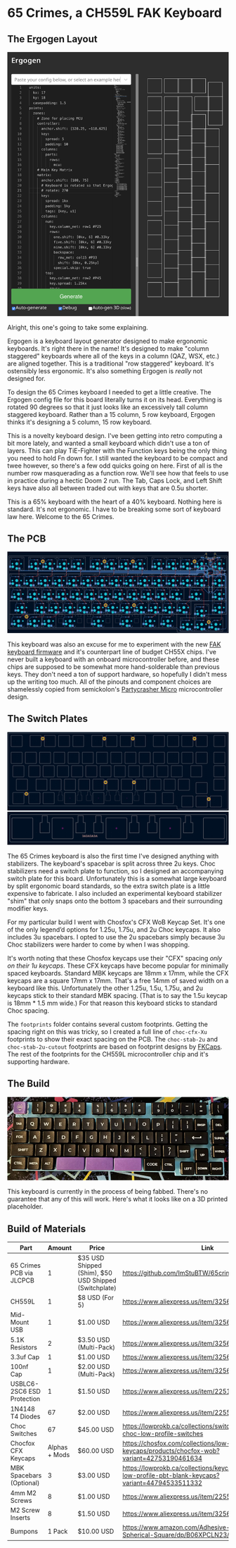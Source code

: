# 65 Crimes, a CH559L FAK Keyboard

## The Ergogen Layout

![An Ergogen preview of the keyboard rotated 90 degrees.](./images/ergogen.png)

Alright, this one's going to take some explaining.

Ergogen is a keyboard layout generator designed to make ergonomic keyboards. It's right there in the name! It's designed to make "column staggered" keyboards where all of the keys in a column (QAZ, WSX, etc.) are aligned together. This is a traditional "row staggered" keyboard. It's ostensibly less ergonomic. It's also something Ergogen is *really* not designed for.

To design the 65 Crimes keyboard I needed to get a little creative. The Ergogen config file for this board literally turns it on its head. Everything is rotated 90 degrees so that it just looks like an excessively tall column staggered keyboard. Rather than a 15 column, 5 row keyboard, Ergogen thinks it's designing a 5 column, 15 row keyboard.

This is a novelty keyboard design. I've been getting into retro computing a bit more lately, and wanted a small keyboard which didn't use a ton of layers. This can play TiE-Fighter with the Function keys being the only thing you need to hold Fn down for. I still wanted the keyboard to be compact and twee however, so there's a few odd quicks going on here. First of all is the number row masquerading as a function row. We'll see how that feels to use in practice during a hectic Doom 2 run. The Tab, Caps Lock, and Left Shift keys have also all between traded out with keys that are 0.5u shorter.

This is a 65% keyboard with the heart of a 40% keyboard. Nothing here is standard. It's not ergonomic. I have to be breaking some sort of keyboard law here. Welcome to the 65 Crimes.

## The PCB

![A KiCAD preview of the keyboard pcb.](./images/pcb.png)

This keyboard was also an excuse for me to experiment with the new [FAK keyboard firmware](https://github.com/semickolon/fak) and it's counterpart line of budget CH55X chips. I've never built a keyboard with an onboard microcontroller before, and these chips are supposed to be somewhat more hand-solderable than previous keys. They don't need a ton of support hardware, so hopefully I didn't mess up the writing too much. All of the pinouts and component choices are shamelessly copied from semickolon's [Partycrasher Micro](https://oshwlab.com/kkpjfobj/partycrasher-micro) microcontroller design.

## The Switch Plates

![A KiCAD preview of the switch plate.](./images/switchplate.png)
![A KiCAD preview of the stabilizer shim.](./images/shim.png)

The 65 Crimes keyboard is also the first time I've designed anything with stabilizers. The keyboard's spacebar is split across three 2u keys. Choc stabilizers need a switch plate to function, so I designed an accompanying switch plate for this board. Unfortunately this is a somewhat large keyboard by split ergonomic board standards, so the extra switch plate is a little expensive to fabricate. I also included an experimental keyboard stabilizer "shim" that only snaps onto the bottom 3 spacebars and their surrounding modifier keys.

For my particular build I went with Chosfox's CFX WoB Keycap Set. It's one of the only legend’d options for 1.25u, 1.75u, and 2u Choc keycaps. It also includes 3u spacebars. I opted to use the 2u spacebars simply because 3u Choc stabilizers were harder to come by when I was shopping.

It's worth noting that these Chosfox keycaps use their "CFX" spacing *only on their 1u keycaps*. These CFX keycaps have become popular for minimally spaced keyboards. Standard MBK keycaps are 18mm x 17mm, while the CFX keycaps are a square 17mm x 17mm. That's a free 14mm of saved width on a keyboard like this. Unfortunately the other 1.25u, 1.5u, 1.75u, and 2u keycaps stick to their standard MBK spacing. (That is to say the 1.5u keycap is 18mm * 1.5 mm wide.) For that reason this keyboard sticks to standard Choc spacing.

The `footprints` folder contains several custom footprints. Getting the spacing right on this was tricky, so I created a full line of `choc-cfx-Xu` footprints to show their exact spacing on the PCB. The `choc-stab-2u` and `choc-stab-2u-cutout` footprints are based on footprint designs by [FKCaps](https://github.com/FKcaps/mbk-footprints/tree/main). The rest of the footprints for the CH559L microcontroller chip and it's supporting hardware.

## The Build

![A 3D printed keyboard prototype.](./images/65crimesprototype.png)

This keyboard is currently in the process of being fabbed. There's no guarantee that any of this will work. Here's what it looks like on a 3D printed placeholder.

## Build of Materials

| Part                       | Amount | Price       | Link |
| -------------------------- | ------ | ----------- | ---- |
| 65 Crimes PCB via JLCPCB   | 1      | $35 USD Shipped (Shim), $50 USD Shipped (Switchplate) | https://github.com/ImStuBTW/65crimes |
| CH559L                     | 1      | $8 USD (For 5) | https://www.aliexpress.us/item/3256804321719097.html |
| Mid-Mount USB              | 1      | $1.00 USD   | https://www.aliexpress.us/item/3256805368744698.html |
| 5.1K Resistors             | 2      | $3.50 USD (Multi-Pack)   | https://www.aliexpress.us/item/3256806698117192.html |
| 3.3uf Cap                  | 1      | $1.00 USD   | https://www.aliexpress.us/item/3256806243569846.html |
| 100nf Cap                  | 1      | $2.00 USD (Multi-Pack)   | https://www.aliexpress.us/item/3256805970706203.html |
| USBLC6-2SC6 ESD Protection | 1      | $1.50 USD   | https://www.aliexpress.us/item/2251832337465783.html |
| 1N4148 T4 Diodes           | 67     | $2.00 USD   | https://www.aliexpress.us/item/2255800498728983.html |
| Choc Switches              | 67     | $45.00 USD  | https://lowprokb.ca/collections/switches/products/kailh-choc-low-profile-switches |
| Chocfox CFX Keycaps        | Alphas + Mods | $60.00 USD | https://chosfox.com/collections/low-profile-keycaps/products/chocfox-wob?variant=42753190461634 |
| MBK Spacebars (Optional)   | 3      | $3.00 USD   | https://lowprokb.ca/collections/keycaps/products/mbk-low-profile-pbt-blank-keycaps?variant=44794533511332 |
| 4mm M2 Screws              | 8      | $1.00 USD   | https://www.aliexpress.us/item/2255801062616407.html |
| M2 Screw Inserts           | 8      | $1.50 USD   | https://www.aliexpress.us/item/3256804349544912.html |
| Bumpons                    | 1 Pack | $10.00 USD  | https://www.amazon.com/Adhesive-Bumper-106-PC-Spherical-Square/dp/B06XPCLN23/ |